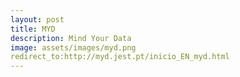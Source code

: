 ```yaml
---
layout: post
title: MYD
description: Mind Your Data
image: assets/images/myd.png
redirect_to:http://myd.jest.pt/inicio_EN_myd.html
---
```



